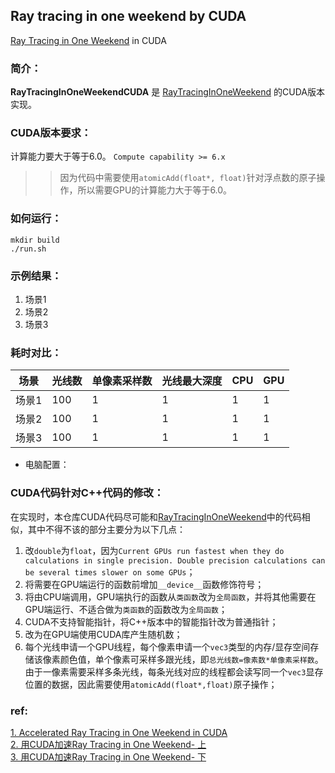 ## Ray tracing in one weekend by CUDA

[Ray Tracing in One Weekend](https://github.com/LiuZengqiang/RayTracingInOneWeekend) in CUDA

### 简介：  
**RayTracingInOneWeekendCUDA** 是 [RayTracingInOneWeekend](https://github.com/LiuZengqiang/RayTracingInOneWeekend) 的CUDA版本实现。
### CUDA版本要求：
计算能力要大于等于6.0。 ``Compute capability >= 6.x``  
>> 因为代码中需要使用``atomicAdd(float*, float)``针对浮点数的原子操作，所以需要GPU的计算能力大于等于6.0。


### 如何运行：
```shell
mkdir build
./run.sh
```
### 示例结果：
1. 场景1
2. 场景2
3. 场景3
### 耗时对比：
| 场景   | 光线数   | 单像素采样数|光线最大深度|CPU|GPU|  
| ------ | ------ |--|--|--|--|
| 场景1 | 100 |1|1|1|1|
| 场景2 | 100 |1|1|1|1|
| 场景3 | 100 |1|1|1|1|
* 电脑配置：  

### CUDA代码针对C++代码的修改：
在实现时，本仓库CUDA代码尽可能和[RayTracingInOneWeekend](https://github.com/LiuZengqiang/RayTracingInOneWeekend)中的代码相似，其中不得不该的部分主要分为以下几点：
1. 改``double``为``float``，因为``Current GPUs run fastest when they do calculations in single precision. Double precision calculations can be several times slower on some GPUs``；
2. 将需要在GPU端运行的函数前增加``__device__``函数修饰符号；
3. 将由CPU端调用，GPU端执行的函数从``类函数``改为``全局函数``，并将其他需要在GPU端运行、不适合做为``类函数``的函数改为``全局函数``；
4. CUDA不支持智能指针，将C++版本中的智能指针改为普通指针；
5. 改为在GPU端使用CUDA库产生随机数；
6. 每个光线申请一个GPU线程，每个像素申请一个``vec3``类型的内存/显存空间存储该像素颜色值，单个像素可采样多跟光线，即``总光线数=像素数*单像素采样数``。由于一像素需要采样多条光线，每条光线对应的线程都会读写同一个``vec3``显存位置的数据，因此需要使用``atomicAdd(float*,float)``原子操作；

### ref:
[1. Accelerated Ray Tracing in One Weekend in CUDA](https://developer.nvidia.com/blog/accelerated-ray-tracing-cuda/)  
[2. 用CUDA加速Ray Tracing in One Weekend- 上](https://zhuanlan.zhihu.com/p/481545755)  
[3. 用CUDA加速Ray Tracing in One Weekend- 下](https://zhuanlan.zhihu.com/p/482472336)